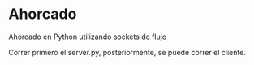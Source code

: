 # Ahorcado
Ahorcado en Python utilizando sockets de flujo

Correr primero el server.py, posteriormente, se puede correr el cliente.
